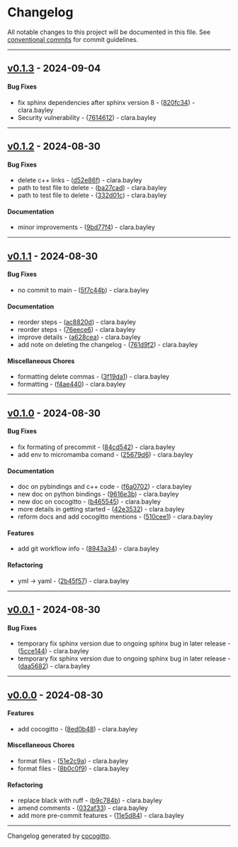 # Changelog
All notable changes to this project will be documented in this file. See [conventional commits](https://www.conventionalcommits.org/) for commit guidelines.

- - -
## [v0.1.3](https://github.com/yoctoyotta1024/GoodSciProjTemplate/compare/7614612492509a0d63024c295451bd065b511ccc..v0.1.3) - 2024-09-04
#### Bug Fixes
- fix sphinx dependencies after sphinx version 8 - ([820fc34](https://github.com/yoctoyotta1024/GoodSciProjTemplate/commit/820fc343b84226cd83607ff1dd2e3cf505e2036f)) - clara.bayley
- Security vulnerability - ([7614612](https://github.com/yoctoyotta1024/GoodSciProjTemplate/commit/7614612492509a0d63024c295451bd065b511ccc)) - clara.bayley

- - -

## [v0.1.2](https://github.com/yoctoyotta1024/GoodSciProjTemplate/compare/9bd77f49c76e4a7bb00e68c6c78d5d90ff3443da..v0.1.2) - 2024-08-30
#### Bug Fixes
- delete c++ links - ([d52e86f](https://github.com/yoctoyotta1024/GoodSciProjTemplate/commit/d52e86fcf482cef2858f0d15e7752c3dcf141ed0)) - clara.bayley
- path to test file to delete - ([ba27cad](https://github.com/yoctoyotta1024/GoodSciProjTemplate/commit/ba27cade5b844a1fd799c3a289059a9c9fa8d8fb)) - clara.bayley
- path to test file to delete - ([332d01c](https://github.com/yoctoyotta1024/GoodSciProjTemplate/commit/332d01cb5a5bbf5409a78e1dd600fdce3d2934f1)) - clara.bayley
#### Documentation
- minor improvements - ([9bd77f4](https://github.com/yoctoyotta1024/GoodSciProjTemplate/commit/9bd77f49c76e4a7bb00e68c6c78d5d90ff3443da)) - clara.bayley

- - -

## [v0.1.1](https://github.com/yoctoyotta1024/GoodSciProjTemplate/compare/f4ae4404c9451e8aef948ccd381fe156e43ea74a..v0.1.1) - 2024-08-30
#### Bug Fixes
- no commit to main - ([5f7c44b](https://github.com/yoctoyotta1024/GoodSciProjTemplate/commit/5f7c44b6ddaeab4b3abf7a719c19034aca60eafd)) - clara.bayley
#### Documentation
- reorder steps - ([ac8820d](https://github.com/yoctoyotta1024/GoodSciProjTemplate/commit/ac8820dcbed8ba1c633678214e00641a2c529874)) - clara.bayley
- reorder steps - ([76eece6](https://github.com/yoctoyotta1024/GoodSciProjTemplate/commit/76eece6f8e85010b7923b85254e031b62432991c)) - clara.bayley
- improve details - ([a628cea](https://github.com/yoctoyotta1024/GoodSciProjTemplate/commit/a628cea8298b1ad4c54c9c5e4c5a6097910f2dce)) - clara.bayley
- add note on deleting the changelog - ([761d9f2](https://github.com/yoctoyotta1024/GoodSciProjTemplate/commit/761d9f2f2b9793705e54680a9b7f9cde1c1fe4be)) - clara.bayley
#### Miscellaneous Chores
- formatting delete commas - ([3f19da1](https://github.com/yoctoyotta1024/GoodSciProjTemplate/commit/3f19da1b3220cb9b4a078a5c02a67dcb55664f46)) - clara.bayley
- formatting - ([f4ae440](https://github.com/yoctoyotta1024/GoodSciProjTemplate/commit/f4ae4404c9451e8aef948ccd381fe156e43ea74a)) - clara.bayley

- - -

## [v0.1.0](https://github.com/yoctoyotta1024/GoodSciProjTemplate/compare/510cee1e1a18bd131554cb68a83ce2fb739435a4..v0.1.0) - 2024-08-30
#### Bug Fixes
- fix formating of precommit - ([84cd542](https://github.com/yoctoyotta1024/GoodSciProjTemplate/commit/84cd542e08dc05f3ee98e4200385b3379644423e)) - clara.bayley
- add env to micromamba comand - ([25679d6](https://github.com/yoctoyotta1024/GoodSciProjTemplate/commit/25679d696353e625e403f479f8c97bf1014b357d)) - clara.bayley
#### Documentation
- doc on pybindings and c++ code - ([f6a0702](https://github.com/yoctoyotta1024/GoodSciProjTemplate/commit/f6a07026a7968fe9d35ef3cd342267ee6b8b16ba)) - clara.bayley
- new doc on python bindings - ([9616e3b](https://github.com/yoctoyotta1024/GoodSciProjTemplate/commit/9616e3b018beb248730ad7ab92861676d92316b7)) - clara.bayley
- new doc on cocogitto - ([b465545](https://github.com/yoctoyotta1024/GoodSciProjTemplate/commit/b4655455a5094115d96e330a60b84edb4a48fef7)) - clara.bayley
- more details in getting started - ([42e3532](https://github.com/yoctoyotta1024/GoodSciProjTemplate/commit/42e35326cfe00dd5755979113a1a8e78af8dca71)) - clara.bayley
- reform docs and add cocogitto mentions - ([510cee1](https://github.com/yoctoyotta1024/GoodSciProjTemplate/commit/510cee1e1a18bd131554cb68a83ce2fb739435a4)) - clara.bayley
#### Features
- add git workflow info - ([8943a34](https://github.com/yoctoyotta1024/GoodSciProjTemplate/commit/8943a341f89e0a96346e4f957d42a4267c0290c1)) - clara.bayley
#### Refactoring
- yml -> yaml - ([2b45f57](https://github.com/yoctoyotta1024/GoodSciProjTemplate/commit/2b45f5745e1f3b930a35c0597d7f2ca222abeac7)) - clara.bayley

- - -

## [v0.0.1](https://github.com/yoctoyotta1024/GoodSciProjTemplate/compare/v0.0.0..v0.0.1) - 2024-08-30
#### Bug Fixes
- temporary fix sphinx version due to ongoing sphinx bug in later release - ([5cce144](https://github.com/yoctoyotta1024/GoodSciProjTemplate/commit/5cce144f1571fd96130a38823bf295787737762c)) - clara.bayley
- temporary fix sphinx version due to ongoing sphinx bug in later release - ([daa5682](https://github.com/yoctoyotta1024/GoodSciProjTemplate/commit/daa5682643e6e8978f720ae1ba4e8b27cf658489)) - clara.bayley

- - -

## [v0.0.0](https://github.com/yoctoyotta1024/GoodSciProjTemplate/compare/7f2b31426926ce5ca64980c6d9ccebf1cd4e31f0..v0.0.0) - 2024-08-30
#### Features
- add cocogitto - ([8ed0b48](https://github.com/yoctoyotta1024/GoodSciProjTemplate/commit/8ed0b4897b707fd06d13caa8a11dd9f6dadc3724)) - clara.bayley
#### Miscellaneous Chores
- format files - ([51e2c9a](https://github.com/yoctoyotta1024/GoodSciProjTemplate/commit/51e2c9acc009797e144b6c89ea66a922d3bd1ab7)) - clara.bayley
- format files - ([8b0c0f9](https://github.com/yoctoyotta1024/GoodSciProjTemplate/commit/8b0c0f991ecd4a674cddb9d4da5ed717479b7e6f)) - clara.bayley
#### Refactoring
- replace black with ruff - ([b9c784b](https://github.com/yoctoyotta1024/GoodSciProjTemplate/commit/b9c784b5170793742aebb45f9dc475e7ef41225a)) - clara.bayley
- amend comments - ([032af33](https://github.com/yoctoyotta1024/GoodSciProjTemplate/commit/032af33cc8d3a5ab03b4478e7658cd5b54bfef11)) - clara.bayley
- add more pre-commit features - ([11e5d84](https://github.com/yoctoyotta1024/GoodSciProjTemplate/commit/11e5d84478f7817c88d37396087af7877ac7334c)) - clara.bayley

- - -

Changelog generated by [cocogitto](https://github.com/cocogitto/cocogitto).
